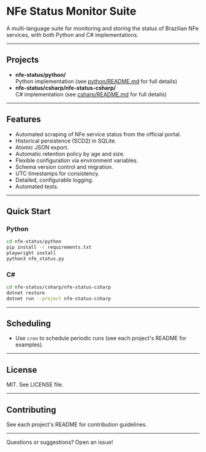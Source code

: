 # NFe Status Monitor Suite

A multi-language suite for monitoring and storing the status of Brazilian NFe services, with both Python and C# implementations.

---

## Projects

- **nfe-status/python/**  
  Python implementation (see [python/README.md](extraction_jobs/python/README.md) for full details)
- **nfe-status/csharp/nfe-status-csharp/**  
  C# implementation (see [csharp/README.md](extraction_jobs/csharp/README.md) for full details)

---

## Features

- Automated scraping of NFe service status from the official portal.
- Historical persistence (SCD2) in SQLite.
- Atomic JSON export.
- Automatic retention policy by age and size.
- Flexible configuration via environment variables.
- Schema version control and migration.
- UTC timestamps for consistency.
- Detailed, configurable logging.
- Automated tests.

---

## Quick Start

### Python

```bash
cd nfe-status/python
pip install -r requirements.txt
playwright install
python3 nfe_status.py
```

### C#

```bash
cd nfe-status/csharp/nfe-status-csharp
dotnet restore
dotnet run --project nfe-status-csharp
```

---

## Scheduling

- Use `cron` to schedule periodic runs (see each project's README for examples).

---

## License

MIT. See LICENSE file.

---

## Contributing

See each project's README for contribution guidelines.

---

Questions or suggestions? Open an issue!
